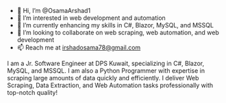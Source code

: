 - 👋 Hi, I’m @OsamaArshad1
- 👀 I’m interested in web development and automation
- 🌱 I’m currently enhancing my skills in C#, Blazor, MySQL, and MSSQL
- 💞️ I’m looking to collaborate on web scraping, web automation, and web development
- 📫 Reach me at irshadosama78@gmail.com

I am a Jr. Software Engineer at DPS Kuwait, specializing in C#, Blazor, MySQL, and MSSQL. I am also a Python Programmer with expertise in scraping large amounts of data quickly and efficiently. I deliver Web Scraping, Data Extraction, and Web Automation tasks professionally with top-notch quality!

<!---
OsamaArshad1/OsamaArshad1 is a ✨ special ✨ repository because its `README.md` (this file) appears on your GitHub profile.
You can click the Preview link to take a look at your changes.
--->
